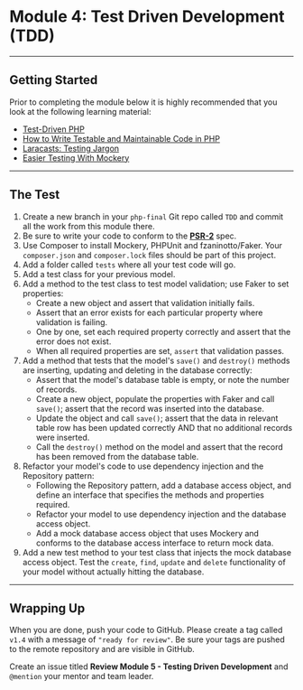 # Module 4: Test Driven Development (TDD)

***

## Getting Started

Prior to completing the module below it is highly recommended that you look at the following learning material:

- [Test-Driven PHP](http://net.tutsplus.com/sessions/test-driven-php/)
- [How to Write Testable and Maintainable Code in PHP](http://net.tutsplus.com/tutorials/php/how-to-write-testable-and-maintainable-code-in-php/)
- [Laracasts: Testing Jargon](https://laracasts.com/series/testing-jargon)
- [Easier Testing With Mockery](https://tutsplus.com/tutorial/easier-testing-with-mockery/)

***

## The Test

1. Create a new branch in your `php-final` Git repo called `TDD` and commit all the work from this module there.
2. Be sure to write your code to conform to the [**PSR-2**](http://www.php-fig.org/psr/psr-2/) spec.
3. Use Composer to install Mockery, PHPUnit and fzaninotto/Faker. Your `composer.json` and `composer.lock` files should be part of this project.
4. Add a folder called `tests` where all your test code will go.
5. Add a test class for your previous model.
6. Add a method to the test class to test model validation; use Faker to set properties:
	- Create a new object and assert that validation initially fails.
	- Assert that an error exists for each particular property where validation is failing.
	- One by one, set each required property correctly and assert that the error does not exist.
	- When all required properties are set, `assert` that validation passes.
7. Add a method that tests that the model's `save()` and `destroy()` methods are inserting, updating and deleting in the database correctly:
	- Assert that the model's database table is empty, or note the number of records.
	- Create a new object, populate the properties with Faker and call `save()`; assert that the record was inserted into the database.
	- Update the object and call `save()`; assert that the data in relevant table row has been updated correctly AND that no additional records were inserted.
	- Call the `destroy()` method on the model and assert that the record has been removed from the database table.
8. Refactor your model's code to use dependency injection and the Repository pattern:
	- Following the Repository pattern, add a database access object, and define an interface that specifies the methods and properties required.
	- Refactor your model to use dependency injection and the database access object.
	- Add a mock database access object that uses Mockery and conforms to the database access interface to return mock data.
9. Add a new test method to your test class that injects the mock database access object. Test the `create`, `find`, `update` and `delete` functionality of your model without actually hitting the database.

***

## Wrapping Up

When you are done, push your code to GitHub. Please create a tag called `v1.4` with a message of `"ready for review"`. Be sure your tags are pushed to the remote repository and are visible in GitHub.

Create an issue titled **Review Module 5 - Testing Driven Development** and `@mention` your mentor and team leader.
